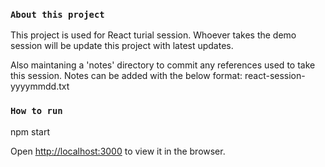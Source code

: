 
### `About this project`

This project is used for React turial session.
Whoever takes the demo session will be update this project with latest updates.

Also maintaning a 'notes' directory to commit any references used to take this session.
Notes can be added with the below format:
react-session-yyyymmdd.txt


### `How to run`

npm start

Open [http://localhost:3000](http://localhost:3000) to view it in the browser.
